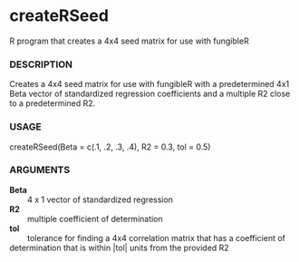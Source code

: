 createRSeed
===========

R program that creates a 4x4 seed matrix for use with fungibleR

### DESCRIPTION
Creates a 4x4 seed matrix for use with 
fungibleR with a predetermined 4x1 Beta 
vector of standardized regression 
coefficients and a multiple R2 close to a 
predetermined R2.

### USAGE

createRSeed(Beta = c(.1, .2, .3, .4), R2 = 0.3, tol = 0.5)

### ARGUMENTS

**Beta**  
&nbsp;&nbsp;&nbsp;&nbsp;&nbsp;&nbsp;&nbsp;&nbsp;4 x 1 vector of standardized regression  
**R2**  
&nbsp;&nbsp;&nbsp;&nbsp;&nbsp;&nbsp;&nbsp;&nbsp;multiple coefficient of determination  
**tol**  
&nbsp;&nbsp;&nbsp;&nbsp;&nbsp;&nbsp;&nbsp;&nbsp;tolerance for finding a 4x4 correlation matrix that has a coefficient of determination that is within |tol| units from the provided R2
